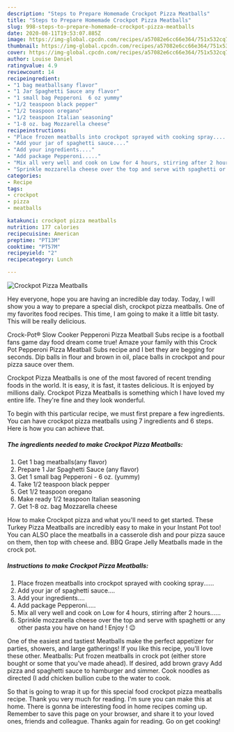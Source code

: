 ```yaml
---
description: "Steps to Prepare Homemade Crockpot Pizza Meatballs"
title: "Steps to Prepare Homemade Crockpot Pizza Meatballs"
slug: 998-steps-to-prepare-homemade-crockpot-pizza-meatballs
date: 2020-08-11T19:53:07.885Z
image: https://img-global.cpcdn.com/recipes/a57082e6cc66e364/751x532cq70/crockpot-pizza-meatballs-recipe-main-photo.jpg
thumbnail: https://img-global.cpcdn.com/recipes/a57082e6cc66e364/751x532cq70/crockpot-pizza-meatballs-recipe-main-photo.jpg
cover: https://img-global.cpcdn.com/recipes/a57082e6cc66e364/751x532cq70/crockpot-pizza-meatballs-recipe-main-photo.jpg
author: Louise Daniel
ratingvalue: 4.9
reviewcount: 14
recipeingredient:
- "1 bag meatballsany flavor"
- "1 Jar Spaghetti Sauce any flavor"
- "1 small bag Pepperoni  6 oz yummy"
- "1/2 teaspoon black pepper"
- "1/2 teaspoon oregano"
- "1/2 teaspoon Italian seasoning"
- "1-8 oz. bag Mozzarella cheese"
recipeinstructions:
- "Place frozen meatballs into crockpot sprayed with cooking spray......"
- "Add your jar of spaghetti sauce...."
- "Add your ingredients...."
- "Add package Pepperoni....."
- "Mix all very well and cook on Low for 4 hours, stirring after 2 hours......"
- "Sprinkle mozzarella cheese over the top and serve with spaghetti or any other pasta you have on hand ! Enjoy ! 😉"
categories:
- Recipe
tags:
- crockpot
- pizza
- meatballs

katakunci: crockpot pizza meatballs 
nutrition: 177 calories
recipecuisine: American
preptime: "PT13M"
cooktime: "PT57M"
recipeyield: "2"
recipecategory: Lunch

---
```



![Crockpot Pizza Meatballs](https://img-global.cpcdn.com/recipes/a57082e6cc66e364/751x532cq70/crockpot-pizza-meatballs-recipe-main-photo.jpg)

Hey everyone, hope you are having an incredible day today. Today, I will show you a way to prepare a special dish, crockpot pizza meatballs. One of my favorites food recipes. This time, I am going to make it a little bit tasty. This will be really delicious.

Crock-Pot® Slow Cooker Pepperoni Pizza Meatball Subs recipe is a football fans game day food dream come true! Amaze your family with this Crock Pot Pepperoni Pizza Meatball Subs recipe and I bet they are begging for seconds. Dip balls in flour and brown in oil, place balls in crockpot and pour pizza sauce over them.

Crockpot Pizza Meatballs is one of the most favored of recent trending foods in the world. It is easy, it is fast, it tastes delicious. It is enjoyed by millions daily. Crockpot Pizza Meatballs is something which I have loved my entire life. They're fine and they look wonderful.


To begin with this particular recipe, we must first prepare a few ingredients. You can have crockpot pizza meatballs using 7 ingredients and 6 steps. Here is how you can achieve that.

<!--inarticleads1-->

##### The ingredients needed to make Crockpot Pizza Meatballs:

1. Get 1 bag meatballs(any flavor)
1. Prepare 1 Jar Spaghetti Sauce (any flavor)
1. Get 1 small bag Pepperoni - 6 oz. (yummy)
1. Take 1/2 teaspoon black pepper
1. Get 1/2 teaspoon oregano
1. Make ready 1/2 teaspoon Italian seasoning
1. Get 1-8 oz. bag Mozzarella cheese


How to make Crockpot pizza and what you&#39;ll need to get started. These Turkey Pizza Meatballs are incredibly easy to make in your Instant Pot too! You can ALSO place the meatballs in a casserole dish and pour pizza sauce on them, then top with cheese and. BBQ Grape Jelly Meatballs made in the crock pot. 

<!--inarticleads2-->

##### Instructions to make Crockpot Pizza Meatballs:

1. Place frozen meatballs into crockpot sprayed with cooking spray......
1. Add your jar of spaghetti sauce....
1. Add your ingredients....
1. Add package Pepperoni.....
1. Mix all very well and cook on Low for 4 hours, stirring after 2 hours......
1. Sprinkle mozzarella cheese over the top and serve with spaghetti or any other pasta you have on hand ! Enjoy ! 😉


One of the easiest and tastiest Meatballs make the perfect appetizer for parties, showers, and large gatherings! If you like this recipe, you&#39;ll love these other. Meatballs: Put frozen meatballs in crock pot (either store bought or some that you&#39;ve made ahead). If desired, add brown gravy Add pizza and spaghetti sauce to hamburger and simmer. Cook noodles as directed (I add chicken bullion cube to the water to cook. 

So that is going to wrap it up for this special food crockpot pizza meatballs recipe. Thank you very much for reading. I'm sure you can make this at home. There is gonna be interesting food in home recipes coming up. Remember to save this page on your browser, and share it to your loved ones, friends and colleague. Thanks again for reading. Go on get cooking!
